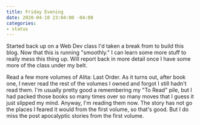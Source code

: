 ```yaml
---
title: Friday Evening
date: 2020-04-10 23:04:00 -04:00
categories:
- status
---
```


Started back up on a Web Dev class I'd taken a break from to build this blog.  Now that this is running "smoothly." I can learn some more stuff to really mess this thing up.  Will report back in more detail once I have some more of the class under my belt.

Read a few more volumes of Alita: Last Order.  As it turns out, after book one, I never read the rest of the volumes I owned and forgot I still hadn't read them.  I'm usually pretty good a remembering my "To Read" pile, but I had packed those books so many times over so many moves that I guess it just slipped my mind.  Anyway, I'm reading them now.  The story has not go the places I feared it would from the first volume, so that's good.  But I do miss the post apocalyptic stories from the first volume. 